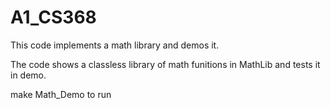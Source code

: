 # A1_CS368
This code implements a math library and demos it.

The code shows a classless library of math funitions in MathLib and tests it in demo.

make Math_Demo to run
